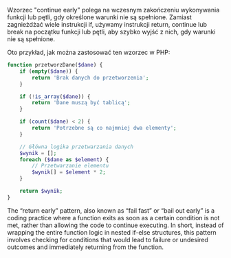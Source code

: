Wzorzec "continue early" polega na wczesnym zakończeniu wykonywania funkcji lub pętli, gdy określone warunki nie są spełnione. Zamiast zagnieżdżać wiele instrukcji if, używamy instrukcji return, continue lub break na początku funkcji lub pętli, aby szybko wyjść z nich, gdy warunki nie są spełnione.

Oto przykład, jak można zastosować ten wzorzec w PHP:

```php
function przetworzDane($dane) {
    if (empty($dane)) {
        return 'Brak danych do przetworzenia';
    }

    if (!is_array($dane)) {
        return 'Dane muszą być tablicą';
    }

    if (count($dane) < 2) {
        return 'Potrzebne są co najmniej dwa elementy';
    }

    // Główna logika przetwarzania danych
    $wynik = [];
    foreach ($dane as $element) {
        // Przetwarzanie elementu
        $wynik[] = $element * 2;
    }

    return $wynik;
}
```

The “return early” pattern, also known as “fail fast” or “bail out early” is a coding practice where a function exits as soon as a certain condition is not met, rather than allowing the code to continue executing. In short, instead of wrapping the entire function logic in nested if-else structures, this pattern involves checking for conditions that would lead to failure or undesired outcomes and immediately returning from the function.